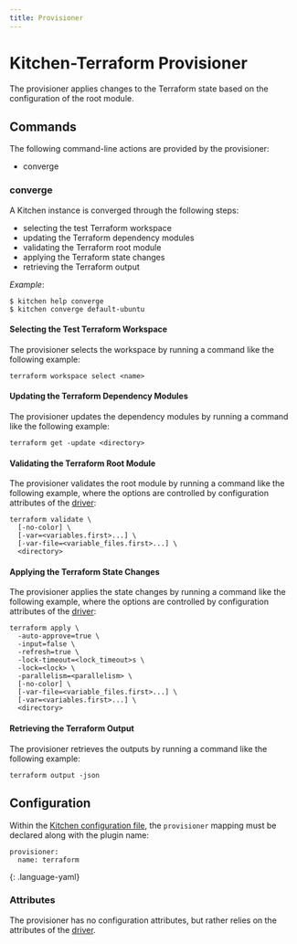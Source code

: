 ```yaml
---
title: Provisioner
---
```


# Kitchen-Terraform Provisioner

The provisioner applies changes to the Terraform state based on the
configuration of the root module.
    
## Commands

The following command-line actions are provided by the provisioner:

* converge

### converge

A Kitchen instance is converged through the following steps:

* selecting the test Terraform workspace
* updating the Terraform dependency modules
* validating the Terraform root module
* applying the Terraform state changes
* retrieving the Terraform output

*Example*:

~~~
$ kitchen help converge
$ kitchen converge default-ubuntu
~~~
      
#### Selecting the Test Terraform Workspace

The provisioner selects the workspace by running a command like the 
following example:

~~~
terraform workspace select <name>
~~~

#### Updating the Terraform Dependency Modules

The provisioner updates the dependency modules by running a command 
like the following example:

~~~
terraform get -update <directory>
~~~

#### Validating the Terraform Root Module

The provisioner validates the root module by running a command like the 
following example, where the options are controlled by configuration 
attributes of the [driver](./driver.html):

~~~
terraform validate \
  [-no-color] \
  [-var=<variables.first>...] \
  [-var-file=<variable_files.first>...] \
  <directory>
~~~

#### Applying the Terraform State Changes

The provisioner applies the state changes by running a command like the 
following example, where the options are controlled by configuration 
attributes of the [driver](./driver.html):

~~~
terraform apply \
  -auto-approve=true \
  -input=false \
  -refresh=true \
  -lock-timeout=<lock_timeout>s \
  -lock=<lock> \
  -parallelism=<parallelism> \
  [-no-color] \
  [-var-file=<variable_files.first>...] \
  [-var=<variables.first>...] \
  <directory>
~~~

#### Retrieving the Terraform Output

The provisioner retrieves the outputs by running a command like the 
following example:

~~~
terraform output -json
~~~

## Configuration

Within the
[Kitchen configuration file](http://kitchen.ci/docs/getting-started/kitchen-yml), 
the `provisioner` mapping must be declared along with the plugin name:

~~~
provisioner:
  name: terraform
~~~
{: .language-yaml}

### Attributes

The provisioner has no configuration attributes, but rather relies on 
the attributes of the [driver](./driver.html).
